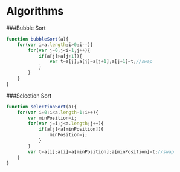 # Algorithms

###Bubble Sort
```javascript
function bubbleSort(a){
	for(var i=a.length;i>0;i--){
		for(var j=0;j<i-1;j++){
			if(a[j]>a[j+1]){
				var t=a[j];a[j]=a[j+1];a[j+1]=t;//swap
			}
		}			
	}
}
```

###Selection Sort
```javascript
function selectionSort(a){
	for(var i=0;i<a.length-1;i++){
		var minPosition=i;		
		for(var j=i;j<a.length;j++){
			if(a[j]<a[minPosition]){				
				minPosition=j;
			}
		}		
		var t=a[i];a[i]=a[minPosition];a[minPosition]=t;//swap
	}
}
```

